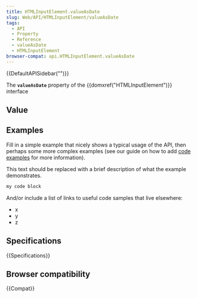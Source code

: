 ```yaml
---
title: HTMLInputElement.valueAsDate
slug: Web/API/HTMLInputElement/valueAsDate
tags:
  - API
  - Property
  - Reference
  - valueAsDate
  - HTMLInputElement
browser-compat: api.HTMLInputElement.valueAsDate
---
```

{{DefaultAPISidebar("")}}

The **`valueAsDate`** property of the {{domxref("HTMLInputElement")}} interface 

## Value



## Examples

Fill in a simple example that nicely shows a typical usage of the API, then perhaps some more complex examples (see our guide on how to add [code examples](/en-US/docs/MDN/Contribute/Structures/Code_examples) for more information).

This text should be replaced with a brief description of what the example demonstrates.

```js
my code block
```

And/or include a list of links to useful code samples that live elsewhere:

*   x
*   y
*   z

## Specifications

{{Specifications}}

## Browser compatibility

{{Compat}}


